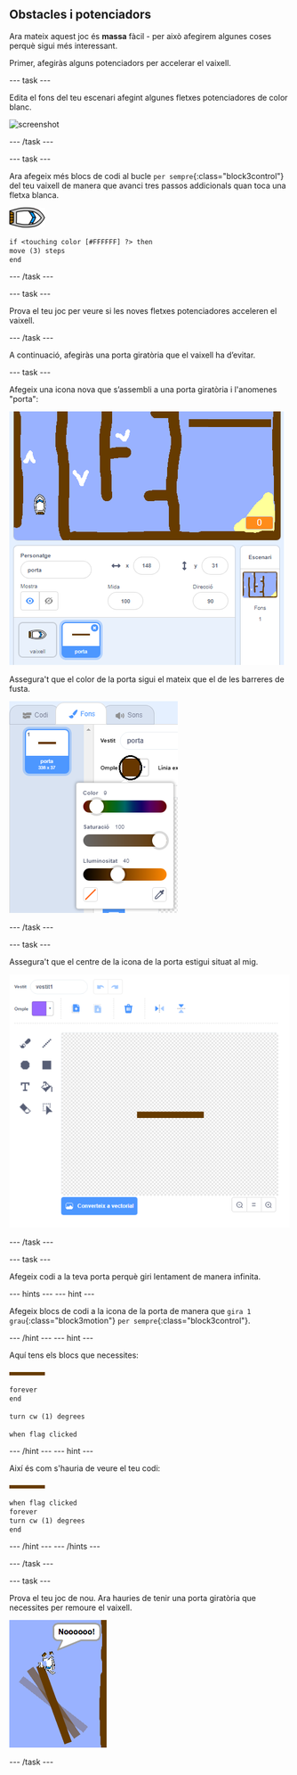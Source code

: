 ## Obstacles i potenciadors

Ara mateix aquest joc és **massa** fàcil - per això afegirem algunes coses perquè sigui més interessant.

Primer, afegiràs alguns potenciadors per accelerar el vaixell.

--- task ---

Edita el fons del teu escenari afegint algunes fletxes potenciadores de color blanc.

![screenshot](imatges/boat-boost.png)

--- /task ---

--- task ---

Ara afegeix més blocs de codi al bucle `per sempre`{:class="block3control"} del teu vaixell de manera que avanci tres passos addicionals quan toca una fletxa blanca.

![icona-vaixell](images/boat_resize.png)

```blocks3
if <touching color [#FFFFFF] ?> then
move (3) steps
end
```

--- /task ---

--- task ---

Prova el teu joc per veure si les noves fletxes potenciadores acceleren el vaixell.

--- /task ---

A continuació, afegiràs una porta giratòria que el vaixell ha d’evitar.

--- task ---

Afegeix una icona nova que s’assembli a una porta giratòria i l'anomenes "porta":

![captura de pantalla](images/boat-gate.png)

Assegura't que el color de la porta sigui el mateix que el de les barreres de fusta.

![captura de pantalla](images/brown-hsv.png)

--- /task ---

--- task ---

Assegura't que el centre de la icona de la porta estigui situat al mig.

![captura de pantalla](images/boat-center.png)

--- /task ---

--- task ---

Afegeix codi a la teva porta perquè giri lentament de manera infinita.

--- hints --- --- hint ---

Afegeix blocs de codi a la icona de la porta de manera que `gira 1 grau`{:class="block3motion"} `per sempre`{:class="block3control"}.

--- /hint --- --- hint ---

Aquí tens els blocs que necessites:

![porta](images/gate.png)

```blocks3
forever
end

turn cw (1) degrees

when flag clicked
```

--- /hint --- --- hint ---

Així és com s'hauria de veure el teu codi:

![porta](images/gate.png)

```blocks3
when flag clicked
forever
turn cw (1) degrees
end
```

--- /hint --- --- /hints ---

--- /task ---

--- task ---

Prova el teu joc de nou. Ara hauries de tenir una porta giratòria que necessites per remoure el vaixell.

![captura de pantalla](images/boat-gate-test.png)

--- /task ---
